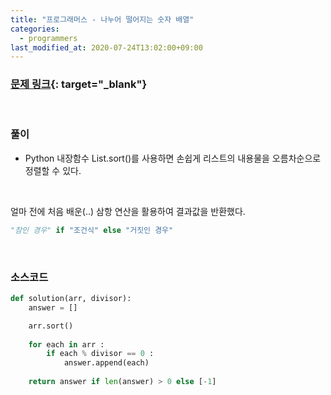 ```yaml
---
title: "프로그래머스 - 나누어 떨어지는 숫자 배열"
categories: 
  - programmers
last_modified_at: 2020-07-24T13:02:00+09:00
---
```


### [<u>문제 링크</u>](https://programmers.co.kr/learn/courses/30/lessons/12910){: target="_blank"}
<br/>

### 풀이
- Python 내장함수 List.sort()를 사용하면 손쉽게 리스트의 내용물을 오름차순으로 정렬할 수 있다.  
<br>

얼마 전에 처음 배운(..) 삼항 연산을 활용하여 결과값을 반환했다.  
```python
"참인 경우" if "조건식" else "거짓인 경우"
```

<br/>

### 소스코드
```python
def solution(arr, divisor):
    answer = []

    arr.sort()
    
    for each in arr :
        if each % divisor == 0 :
            answer.append(each)
    
    return answer if len(answer) > 0 else [-1]
```
